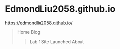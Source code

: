 # EdmondLiu2058.github.io
<https://edmondliu2058.github.io/>
> Home
> Blog
> > Lab 1
> > Site Launched
> About
